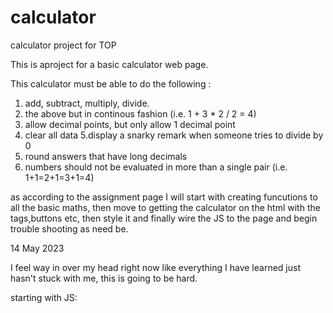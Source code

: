 # calculator
calculator project for TOP

This is  aproject  for a basic calculator web page.

This calculator must be able to do the following :

1. add, subtract, multiply, divide.
2. the above but in continous fashion (i.e. 1 + 3 * 2 / 2 = 4)
3. allow decimal points, but only allow 1 decimal point
4. clear all data
5.display a snarky remark when someone tries to divide by 0
5. round answers that have long decimals
6. numbers should not be evaluated in more than a single pair (i.e. 1+1=2+1=3+1=4)

as according to the assignment page I will start with creating funcutions to all the basic maths, then move to getting the calculator on the html with the tags,buttons etc, then style it and finally wire the JS to the page and begin trouble shooting as need be.

14 May 2023

I feel way in over my head right now like everything I have learned just hasn't stuck with me, this is going to be hard.

starting with JS:

